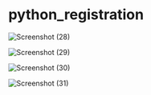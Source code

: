 # python_registration

![Screenshot (28)](https://github.com/pankaj9005/python_registration/assets/145767633/169f58d6-818e-4da3-9932-e863a6eb16a0)

![Screenshot (29)](https://github.com/pankaj9005/python_registration/assets/145767633/bd9094df-4b3a-463a-a936-29fa20dc6f61)

![Screenshot (30)](https://github.com/pankaj9005/python_registration/assets/145767633/800bd003-071c-4a3f-9cb0-dfc9bed48ca0)

![Screenshot (31)](https://github.com/pankaj9005/python_registration/assets/145767633/b76fc2b6-dbd0-40bc-960d-135821a4bd5a)


